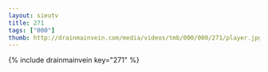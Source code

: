 ```yaml
--- 
layout: sieutv
title: 271
tags: ["000"]
thumb: http://drainmainvein.com/media/videos/tmb/000/000/271/player.jpg
---
```

{% include drainmainvein key="271" %} 

